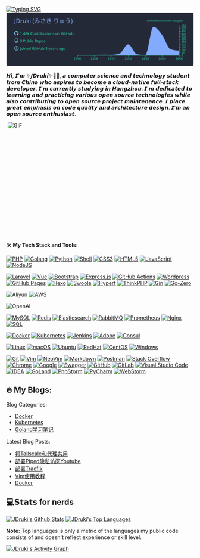 
<a href="https://git.io/typing-svg"><img src="https://readme-typing-svg.demolab.com?font=Fira+Code&pause=1000&center=true%C2%A0%E7%9C%9F%E7%9A%84&vCenter=true%C2%A0%E7%9C%9F%E7%9A%84&repeat=true%C2%A0%E7%9C%9F%E7%9A%84&random=false%C2%A0%E9%94%99%E8%AF%AF%E7%9A%84&width=435&lines=I'm+JDruki;+Hi~+Thank+you+for+coming!+" alt="Typing SVG" /></a>
[![](https://raw.githubusercontent.com/JDruki/JDruki/main/profile-summary-card-output/blueberry/0-profile-details.svg)](https://github.com/vn7n24fzkq/github-profile-summary-cards)

𝙃𝙞, 𝙄'𝙢 ✨𝙅𝘿𝙧𝙪𝙠𝙞✨🥷🏻, 𝙖 𝙘𝙤𝙢𝙥𝙪𝙩𝙚𝙧 𝙨𝙘𝙞𝙚𝙣𝙘𝙚 𝙖𝙣𝙙 𝙩𝙚𝙘𝙝𝙣𝙤𝙡𝙤𝙜𝙮 𝙨𝙩𝙪𝙙𝙚𝙣𝙩 𝙛𝙧𝙤𝙢 𝘾𝙝𝙞𝙣𝙖 𝙬𝙝𝙤 𝙖𝙨𝙥𝙞𝙧𝙚𝙨 𝙩𝙤 𝙗𝙚𝙘𝙤𝙢𝙚 𝙖 𝙘𝙡𝙤𝙪𝙙-𝙣𝙖𝙩𝙞𝙫𝙚 𝙛𝙪𝙡𝙡-𝙨𝙩𝙖𝙘𝙠 𝙙𝙚𝙫𝙚𝙡𝙤𝙥𝙚𝙧. 𝙄'𝙢 𝙘𝙪𝙧𝙧𝙚𝙣𝙩𝙡𝙮 𝙨𝙩𝙪𝙙𝙮𝙞𝙣𝙜 𝙞𝙣 𝙃𝙖𝙣𝙜𝙯𝙝𝙤𝙪. 𝙄'𝙢 𝙙𝙚𝙙𝙞𝙘𝙖𝙩𝙚𝙙 𝙩𝙤 𝙡𝙚𝙖𝙧𝙣𝙞𝙣𝙜 𝙖𝙣𝙙 𝙥𝙧𝙖𝙘𝙩𝙞𝙘𝙞𝙣𝙜 𝙫𝙖𝙧𝙞𝙤𝙪𝙨 𝙤𝙥𝙚𝙣 𝙨𝙤𝙪𝙧𝙘𝙚 𝙩𝙚𝙘𝙝𝙣𝙤𝙡𝙤𝙜𝙞𝙚𝙨 𝙬𝙝𝙞𝙡𝙚 𝙖𝙡𝙨𝙤 𝙘𝙤𝙣𝙩𝙧𝙞𝙗𝙪𝙩𝙞𝙣𝙜 𝙩𝙤 𝙤𝙥𝙚𝙣 𝙨𝙤𝙪𝙧𝙘𝙚 𝙥𝙧𝙤𝙟𝙚𝙘𝙩 𝙢𝙖𝙞𝙣𝙩𝙚𝙣𝙖𝙣𝙘𝙚. 𝙄 𝙥𝙡𝙖𝙘𝙚 𝙜𝙧𝙚𝙖𝙩 𝙚𝙢𝙥𝙝𝙖𝙨𝙞𝙨 𝙤𝙣 𝙘𝙤𝙙𝙚 𝙦𝙪𝙖𝙡𝙞𝙩𝙮 𝙖𝙣𝙙 𝙖𝙧𝙘𝙝𝙞𝙩𝙚𝙘𝙩𝙪𝙧𝙚 𝙙𝙚𝙨𝙞𝙜𝙣. 𝙄'𝙢 𝙖𝙣 𝙤𝙥𝙚𝙣 𝙨𝙤𝙪𝙧𝙘𝙚 𝙚𝙣𝙩𝙝𝙪𝙨𝙞𝙖𝙨𝙩.

<!-- code.gif -->
<img align="right" alt="GIF" src="https://github.com/pudongping/pudongping/blob/main/imgs/code.gif?raw=true" width="500" height="320" />

🛠️ **My Tech Stack and Tools:**

<p>
    <a href="https://github.com/search?q=user%3Apudongping+is%3Arepo+language%3Aphp"><img alt="PHP" src="https://img.shields.io/badge/PHP-%23777BB4.svg?logo=php&logoColor=white"></a>
    <a href="https://github.com/search?q=user%3Apudongping+is%3Arepo+language%3AGolang"><img alt="Golang" src="https://img.shields.io/badge/Golang-%2345b8d8.svg?logo=go&logoColor=white"></a>
    <a href="https://github.com/search?q=user%3Apudongping+is%3Arepo+language%3Apython"><img alt="Python" src="https://img.shields.io/badge/Python%20-%233776AB.svg?logo=python&logoColor=white"></a>
    <a href="https://github.com/search?q=user%3Apudongping+is%3Arepo+language%3AShell"><img alt="Shell" src="https://img.shields.io/badge/Shell%20-%236fba48.svg?logo=shell"></a>
    <a href="https://github.com/search?q=user%3Apudongping+is%3Arepo+language%3Acss"><img alt="CSS3" src="https://img.shields.io/badge/CSS3%20-%231572B6.svg?logo=css3&logoColor=white"></a>
    <a href="https://github.com/search?q=user%3Apudongping+is%3Arepo+language%3Ahtml"><img alt="HTML5" src="https://img.shields.io/badge/HTML5%20-%23E34F26.svg?logo=html5&logoColor=white"></a>
    <a href="https://github.com/search?q=user%3Apudongping+is%3Arepo+language%3Ajavascript"><img alt="JavaScript" src="https://img.shields.io/badge/JavaScript%20-%23F7DF1E.svg?logo=javascript&logoColor=black"></a>
    <a href="https://github.com/search?q=user%3Apudongping+is%3Arepo+language%3Ajavascript"><img alt="NodeJS" src="https://img.shields.io/badge/Node.js%20-%2343853D.svg?logo=node.js&logoColor=white"></a>
</p>

<p>
    <a href="#"><img alt="Laravel" src="https://img.shields.io/badge/Laravel%20-%23F05033.svg?logo=laravel&logoColor=white"></a>
    <a href="https://github.com/search?q=user%3Apudongping+is%3Arepo+language%3Avue"><img alt="Vue" src="https://img.shields.io/badge/Vue%20-%232b3847.svg?logo=vue.js"></a>
    <a href="https://github.com/search?q=user%3Apudongping+is%3Arepo+language%3ABootstrap"><img alt="Bootstrap" src="https://img.shields.io/badge/Bootstrap%20-%23554674.svg?logo=bootstrap"></a>
    <a href="#"><img alt="Express.js" src="https://img.shields.io/badge/Express.js%20-%23404d59.svg?logo=express&logoColor=white"></a>
    <a href="#"><img alt="GitHub Actions" src="https://img.shields.io/badge/GitHub%20Actions%20-%232671E5.svg?logo=github%20actions&logoColor=white"></a>
    <a href="#"><img alt="Wordpress" src="https://img.shields.io/badge/Wordpress-21759B?logo=wordpress&logoColor=white"></a>
    <a href="#"><img alt="GitHub Pages" src="https://img.shields.io/badge/GitHub%20Pages-%23327FC7.svg?logo=github&logoColor=white"></a>
    <a href="#"><img alt="Hexo" src="https://img.shields.io/badge/Hexo-%23191f25.svg?logo=hexo&logoColor=white"></a>
    <a href="#"><img alt="Swoole" src="https://img.shields.io/badge/Swoole%20-%23293339.svg?logo=&logoColor=white"></a>
    <a href="#"><img alt="Hyperf" src="https://img.shields.io/badge/Hyperf%20-%23018ddf.svg?logo=&logoColor=white"></a>
    <a href="#"><img alt="ThinkPHP" src="https://img.shields.io/badge/ThinkPHP%20-%23.svg?logo=&logoColor=white"></a>
    <a href="#"><img alt="Gin" src="https://img.shields.io/badge/Gin%20-%234474d2.svg?logo=&logoColor=white"></a>
    <a href="#"><img alt="Go-Zero" src="https://img.shields.io/badge/go--zero%20-%23b2e0ed.svg?logo=&logoColor=white"></a>
</p>

<p>
    <img alt="Aliyun" src="https://img.shields.io/badge/Alibaba_Cloud-FF6A00?style=flat-square&logo=alibabacloud&logoColor=white">
    <img alt="AWS" src="https://img.shields.io/badge/-AWS-%23232F3E?style=flat-square&logo=amazon-aws&logoColor=ffffff">
</p>

<p>
    <img alt="OpenAI" src="https://img.shields.io/badge/OpenAI%20-black?logo=openai&style=flat-square">
</p>

<p>
    <a href="#"><img alt="MySQL" src="https://img.shields.io/badge/MySQL-%234479A1.svg?logo=mysql&logoColor=white"></a>
    <a href="#"><img alt="Redis" src="https://img.shields.io/badge/redis-%23c83d2e.svg?logo=redis&logoColor=white"></a>
    <a href="#"><img alt="Elasticsearch" src="https://img.shields.io/badge/Elasticsearch-%2395e0d1.svg?logo=elastic&logoColor=white"></a>
    <a href="#"><img alt="RabbitMQ" src="https://img.shields.io/badge/rabbitmq-%23FF6600.svg?&style=flat&logo=rabbitmq&logoColor=white"></a>
    <a href="#"><img alt="Prometheus" src="https://img.shields.io/badge/Prometheus-E6522C?style=flat&logo=Prometheus&logoColor=white"></a>
    <a href="#"><img alt="Nginx" src="https://img.shields.io/badge/-Nginx-009639?logo=nginx&logoColor=white" /></a>
    <a href="https://github.com/search?q=user%3Apudongping+is%3Arepo+language%3Asql"><img alt="SQL" src="https://img.shields.io/badge/SQL%20-%23025E8C.svg?logo=amazon-dynamodb&logoColor=white"></a>
</p>

<p>
    <a href="#"><img alt="Docker" src="https://img.shields.io/badge/Docker-2496ED?logo=docker&logoColor=white" /></a>
    <a href="#"><img alt="Kubernetes" src="https://img.shields.io/badge/-Kubernetes-%23326ce5?logo=kubernetes&logoColor=ffffff" /></a>
    <a href="#"><img alt="Jenkins" src="https://img.shields.io/badge/jenkins-%232C5263.svg?logo=jenkins&logoColor=white" /></a>
    <a href="#"><img alt="Adobe" src="https://img.shields.io/badge/Adobe%20-%23FF0000.svg?logo=adobe&logoColor=white"></a>
    <a href="#"><img alt="Consul" src="https://img.shields.io/badge/Consul-%23f5f5f6?logo=consul&logoColor=ce4775" /></a>
</p>

<p>
    <a href="#"><img alt="Linux" src="https://img.shields.io/badge/-Linux-FCC624?logo=Linux&logoColor=black" /></a>
    <a href="#"><img alt="macOS" src="https://img.shields.io/badge/MacOS-333?logo=apple&logoColor=white" /></a>
    <a href="#"><img alt="Ubuntu" src="https://img.shields.io/badge/Ubuntu-E95420?logo=ubuntu&logoColor=white" /></a>
    <a href="#"><img alt="RedHat" src="https://img.shields.io/badge/RedHat-black?logo=redhat&logoColor=da2f20" /></a>
    <a href="#"><img alt="CentOS" src="https://img.shields.io/badge/CentOS-3a3c3c?logo=centos&logoColor=965389" /></a>
    <a href="#"><img alt="Windows" src="https://img.shields.io/badge/Windows-0078D6?logo=windows&logoColor=white" /></a>
</p>

<p>
    <a href="#"><img alt="Git" src="https://img.shields.io/badge/Git%20-%23F05033.svg?logo=git&logoColor=white"></a>
    <a href="#"><img alt="Vim" src="https://img.shields.io/badge/-Vim-%23019733?style=flat&logo=vim&logoColor=%23ffffff"></a>
    <a href="#"><img alt="NeoVim" src="https://img.shields.io/badge/NeoVim-%2357A143.svg?&style=flat&logo=neovim&logoColor=white"></a>
    <a href="https://github.com/search?q=user%3Apudongping+is%3Arepo+language%3Amarkdown"><img alt="Markdown" src="https://img.shields.io/badge/Markdown-%23000000.svg?logo=markdown&logoColor=white"></a>
    <a href="#"><img alt="Postman" src="https://img.shields.io/badge/Postman-FF6C37?logo=postman&logoColor=white"></a>
    <a href="#"><img alt="Stack Overflow" src="https://img.shields.io/badge/-Stack%20Overflow-FE7A16?logo=stack-overflow&logoColor=white"></a>
    <a href="#"><img alt="Chrome" src="https://img.shields.io/badge/-Chrome-%23539e55?style=plastic&logo=google-chrome&logoColor=%23ffffff"></a>
    <a href="#"><img alt="Google" src="https://img.shields.io/badge/Google-f2c045?logo=google&logoColor=ffffff&style=plastic"></a>
    <a href="#"><img alt="Swagger" src="https://img.shields.io/badge/-Swagger-%23Clojure?style=flat&logo=swagger&logoColor=white"></a>
    <a href="#"><img alt="GitHub" src="https://img.shields.io/badge/github-%23121011.svg?style=flat&logo=github&logoColor=white"></a>
    <a href="#"><img alt="GitLab" src="https://img.shields.io/badge/GitLab%20-blue?logo=gitlab"></a>
    <a href="#"><img alt="Visual Studio Code" src="https://img.shields.io/badge/Visual%20Studio%20Code-0078d7.svg?logo=visual-studio-code&logoColor=white"></a>
    <a href="#"><img alt="IDEA" src="https://img.shields.io/badge/-IDEA-%23000000?style=flat&logo=IntelliJ-IDEA&logoColor=%23ffffff" /></a>
    <a href="#"><img alt="GoLand" src="https://img.shields.io/badge/GoLand-a757ef?logo=GoLand&logoColor=ffffff" /></a>
    <a href="#"><img alt="PhpStorm" src="https://img.shields.io/badge/PhpStorm-eb488b?logo=PhpStorm&logoColor=ffffff" /></a>
    <a href="#"><img alt="PyCharm" src="https://img.shields.io/badge/PyCharm-96e07d?logo=PyCharm&logoColor=ffffff" /></a>
    <a href="#"><img alt="WebStorm" src="https://img.shields.io/badge/WebStorm-56c1eb?logo=WebStorm&logoColor=ffffff" /></a>
</p>

## 🔥 My Blogs:

Blog Categories:

- [Docker](https://blog.resoras.com/#/page/docker)
- [Kubernetes](https://blog.resoras.com/)
- [Goland学习笔记](https://wiki.loveblancs.com/s/a73dfeb8-cdbc-4164-b625-03553c3a74b4)

Latest Blog Posts:
<!-- BLOG-POST-LIST:START -->
- [将Tailscale和代理共用](https://pgyhmdlqugej.bja.sealos.run/posts/%E6%8A%98%E8%85%BE%E6%97%A5%E8%AE%B0/%E5%B0%86tailscale%E5%92%8C%E4%BB%A3%E7%90%86%E5%85%B1%E7%94%A8/)
- [部署Piped隐私访问Youtube](https://pgyhmdlqugej.bja.sealos.run/posts/%E6%8A%98%E8%85%BE%E6%97%A5%E8%AE%B0/%E9%83%A8%E7%BD%B2piped%E9%9A%90%E7%A7%81%E8%AE%BF%E9%97%AEyoutube/)
- [部署Traefik](https://pgyhmdlqugej.bja.sealos.run/posts/%E6%8A%98%E8%85%BE%E6%97%A5%E8%AE%B0/%E9%83%A8%E7%BD%B2traefik/)
- [Vim使用教程](https://pgyhmdlqugej.bja.sealos.run/posts/linux/vim%E4%BD%BF%E7%94%A8%E6%95%99%E7%A8%8B/)
- [Docker](https://pgyhmdlqugej.bja.sealos.run/posts/%E5%AE%B9%E5%99%A8/docker/)
<!-- BLOG-POST-LIST:END -->

## 💻𝗦𝘁𝗮𝘁𝘀 for nerds

  <!-- https://github.com/anuraghazra/github-readme-stats -->

  <a href="https://github.com/anuraghazra/github-readme-stats"><img alt="JDruki's Github Stats" src="https://github-readme-stats-omega-olive.vercel.app/api/?username=JDruki&show_icons=true&include_all_commits=true&count_private=true&theme=react&hide_border=true&bg_color=1F222E&title_color=F85D7F&icon_color=F8D866" height="192px"/></a>
  <a href="https://github.com/anuraghazra/github-readme-stats"><img alt="JDruki's Top Languages" src="https://github-readme-stats-omega-olive.vercel.app/api/top-langs/?username=JDruki&langs_count=8&layout=compact&theme=react&hide_border=true&bg_color=1F222E&title_color=F85D7F&icon_color=F8D866&hide=Jupyter%20Notebook,Roff" height="192px"/></a>
  <br/>

  <b>Note:</b> Top languages is only a metric of the languages my public code consists of and doesn't reflect experience or skill level.
  
  <!-- https://github.com/ashutosh00710/github-readme-activity-graph -->

  <a href="https://github.com/ashutosh00710/github-readme-activity-graph"><img alt="JDruki's Activity Graph" src="https://ashutosh00710.github.io/github-readme-activity-graph/graph/?username=JDruki&bg_color=1F222E&color=F8D866&line=F85D7F&point=FFFFFF&hide_border=true" /></a>
